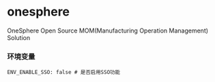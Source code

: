 # onesphere
OneSphere Open Source MOM(Manufacturing Operation Management) Solution

### 环境变量
```shell
ENV_ENABLE_SSO: false # 是否启用SSO功能

```